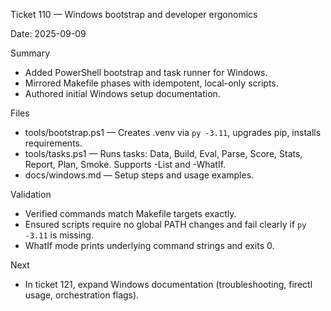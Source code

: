 Ticket 110 — Windows bootstrap and developer ergonomics

Date: 2025-09-09

Summary
- Added PowerShell bootstrap and task runner for Windows.
- Mirrored Makefile phases with idempotent, local-only scripts.
- Authored initial Windows setup documentation.

Files
- tools/bootstrap.ps1 — Creates .venv via `py -3.11`, upgrades pip, installs requirements.
- tools/tasks.ps1 — Runs tasks: Data, Build, Eval, Parse, Score, Stats, Report, Plan, Smoke. Supports -List and -WhatIf.
- docs/windows.md — Setup steps and usage examples.

Validation
- Verified commands match Makefile targets exactly.
- Ensured scripts require no global PATH changes and fail clearly if `py -3.11` is missing.
- WhatIf mode prints underlying command strings and exits 0.

Next
- In ticket 121, expand Windows documentation (troubleshooting, firectl usage, orchestration flags).

